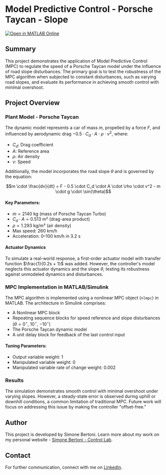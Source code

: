 # Model Predictive Control - Porsche Taycan - Slope

[![Open in MATLAB Online](https://www.mathworks.com/images/responsive/global/open-in-matlab-online.svg)](https://github.com/simorxb/taycan-MPC-slope)

## Summary
This project demonstrates the application of Model Predictive Control (MPC) to regulate the speed of a Porsche Taycan model under the influence of road slope disturbances. The primary goal is to test the robustness of the MPC algorithm when subjected to constant disturbances, such as varying road slopes, and evaluate its performance in achieving smooth control with minimal overshoot.

## Project Overview

### Plant Model - Porsche Taycan
The dynamic model represents a car of mass $m$, propelled by a force $F$, and influenced by aerodynamic drag $-0.5 \cdot C_d \cdot A \cdot \rho \cdot v^2$, where:
- $C_d$: Drag coefficient
- $A$: Reference area
- $\rho$: Air density
- $v$: Speed

Additionally, the model incorporates the road slope $\theta$ and is governed by the equation:

$$m \cdot \frac{dv}{dt} = F - 0.5 \cdot C_d \cdot A \cdot \rho \cdot v^2 - m \cdot g \cdot \sin(\theta)$$

#### Key Parameters:
- $m = 2140$ kg (mass of Porsche Taycan Turbo)
- $C_d \cdot A = 0.513$ m² (drag-area product)
- $\rho = 1.293$ kg/m³ (air density)
- Max speed: 260 km/h
- Acceleration: 0–100 km/h in 3.2 s

#### Actuator Dynamics
To simulate a real-world response, a first-order actuator model with transfer function $\frac{1}{0.2s + 1}$ was added. However, the controller's model neglects this actuator dynamics and the slope $\theta$, testing its robustness against unmodeled dynamics and disturbances.

### MPC Implementation in MATLAB/Simulink
The MPC algorithm is implemented using a nonlinear MPC object (`nlmpc`) in MATLAB. The architecture in Simulink comprises:
- A Nonlinear MPC block
- Repeating sequence blocks for speed reference and slope disturbances ($\theta = 0^\circ$, $10^\circ$, $-10^\circ$)
- The Porsche Taycan dynamic model
- A unit delay block for feedback of the last control input

#### Tuning Parameters:
- Output variable weight: 1
- Manipulated variable weight: 0
- Manipulated variable rate of change weight: 0.002

### Results
The simulation demonstrates smooth control with minimal overshoot under varying slopes. However, a steady-state error is observed during uphill or downhill conditions, a common limitation of traditional MPC. Future work will focus on addressing this issue by making the controller "offset-free."

## Author
This project is developed by Simone Bertoni. Learn more about my work on my personal website - [Simone Bertoni - Control Lab](https://simonebertonilab.com/).

## Contact
For further communication, connect with me on [LinkedIn](https://www.linkedin.com/in/simone-bertoni-control-eng/).

